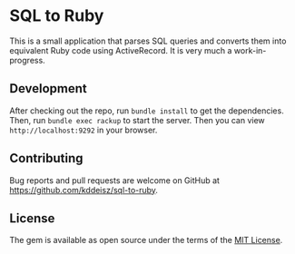 # SQL to Ruby

This is a small application that parses SQL queries and converts them into equivalent Ruby code using ActiveRecord. It is very much a work-in-progress.

## Development

After checking out the repo, run `bundle install` to get the dependencies. Then, run `bundle exec rackup` to start the server. Then you can view `http://localhost:9292` in your browser.

## Contributing

Bug reports and pull requests are welcome on GitHub at https://github.com/kddeisz/sql-to-ruby.

## License

The gem is available as open source under the terms of the [MIT License](https://opensource.org/licenses/MIT).

